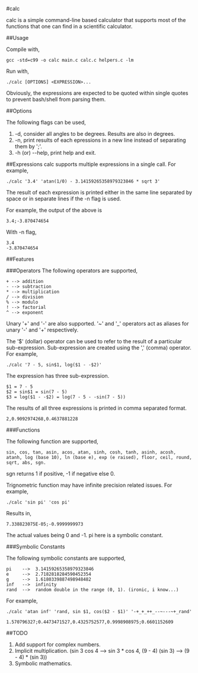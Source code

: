 #calc

  calc is a simple command-line based calculator that supports most of the functions that one can find in a scientific calculator.

##Usage

  Compile with,
  
    gcc -std=c99 -o calc main.c calc.c helpers.c -lm

  Run with,
  
    ./calc [OPTIONS] <EXPRESSION>...

  Obviously, the expressions are expected to be quoted within single quotes to prevent bash/shell from parsing them.

##Options

  The following flags can be used,

  1. -d, consider all angles to be degrees. Results are also in degrees.
  2. -n, print results of each epressions in a new line instead of separating them by ';'.
  3. -h (or) --help, print help and exit.

##Expressions
  calc supports multiple expressions in a single call. For example,
  
    ./calc '3.4' 'atan(1/0) - 3.14159265358979323846 * sqrt 3'
  
  The result of each expression is printed either in the same line separated by space or in separate lines if the -n flag is used.
  
  For example, the output of the above is
  
    3.4;-3.870474654
  
  With -n flag,
  
    3.4
    -3.870474654

##Features

###Operators
The following operators are supported,

    + --> addition
    - --> subtraction
    * --> multiplication
    / --> division
    % --> modulo
    ! --> factorial
    ^ --> exponent

Unary '+' and '-' are also supported. '~' and '_' operators act as aliases for unary '-' and '+' respectively.

The '$' (dollar) operator can be used to refer to the result of a particular sub-expression. Sub-expression are created using the ',' (comma) operator. For example,

    ./calc '7 - 5, sin$1, log($1 - -$2)'

The expression has three sub-expression.

    $1 = 7 - 5
    $2 = sin$1 = sin(7 - 5)
    $3 = log($1 - -$2) = log(7 - 5 - -sin(7 - 5))

The results of all three expressions is printed in comma separated format.

    2,0.9092974268,0.4637881228

###Functions

  The following function are supported,
  
    sin, cos, tan, asin, acos, atan, sinh, cosh, tanh, asinh, acosh, atanh, log (base 10), ln (base e), exp (e raised), floor, ceil, round, sqrt, abs, sgn.
  
  sgn returns 1 if positive, -1 if negative else 0.
  
  Trignometric function may have infinite precision related issues. For example,
  
    ./calc 'sin pi' 'cos pi'
  
  Results in,
  
    7.338823075E-05;-0.9999999973
  
  The actual values being 0 and -1. pi here is a symbolic constant.

###Symbolic Constants

  The following symbolic constants are supported,
  
    pi    -->  3.14159265358979323846
    e     -->  2.7182818284590452354
    g     -->  1.6180339887498948482
    inf   -->  infinity
    rand  -->  random double in the range (0, 1). (ironic, i know...)
  
  For example,
  
    ./calc 'atan inf' 'rand, sin $1, cos($2 - $1)' '-+_+_++_--~---~+_rand'
    
    1.570796327;0.4473471527,0.4325752577,0.9998908975;0.6601152609

##TODO

  1. Add support for complex numbers.
  2. Implicit multiplication. (sin 3 cos 4 --> sin 3 * cos 4, (9 - 4) (sin 3) --> (9 - 4) * (sin 3))
  3. Symbolic mathematics.